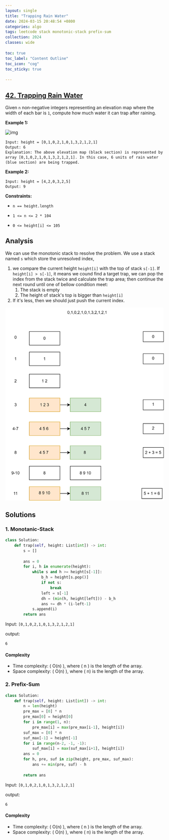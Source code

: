 ```yaml
---
layout: single
title: "Trapping Rain Water"
date: 2024-03-15 20:48:54 +0800
categories: algo
tags: leetcode stack monotonic-stack prefix-sum
collection: 2024
classes: wide

toc: true
toc_label: "Content Outline"
toc_icon: "cog"
toc_sticky: true

---
```


## [42. Trapping Rain Water](https://leetcode.com/problems/trapping-rain-water/)
Given `n` non-negative integers representing an elevation map where the width of each bar is `1`, compute how much water it can trap after raining.

 

**Example 1:**

![img](https://assets.leetcode.com/uploads/2018/10/22/rainwatertrap.png)

```
Input: height = [0,1,0,2,1,0,1,3,2,1,2,1]
Output: 6
Explanation: The above elevation map (black section) is represented by array [0,1,0,2,1,0,1,3,2,1,2,1]. In this case, 6 units of rain water (blue section) are being trapped.
```

**Example 2:**

```
Input: height = [4,2,0,3,2,5]
Output: 9
```

 

**Constraints:**

- `n == height.length`

- `1 <= n <= 2 * 104`

- `0 <= height[i] <= 105`

  

## Analysis

We can use the monotonic stack to resolve the problem. We use a stack named `s` which store the unresolved index, 

1. we compare the current height `height[i]` with the top of stack `s[-1]`. If `height[i] > s[-1]`,  it means we cound find a target trap, we can pop the index from the stack twice and calculate the trap area; then continue the next round until one of bellow condition meet:
   1.  The stack is empty 
   2.  The height of stack's top is bigger than `height[i]`
2. If it's less, then we should just push the current index.

![img](/assets/images/trapping-water.drawio.svg)

## Solutions 



### 1. Monotanic-Stack

```py
class Solution:
    def trap(self, height: List[int]) -> int:
        s = []
        
        ans = 0
        for i, h in enumerate(height):
            while s and h >= height[s[-1]]:
                b_h = height[s.pop()]
                if not s:
                    break
                left = s[-1]
                dh = (min(h, height[left])) - b_h 
                ans += dh * (i-left-1)
            s.append(i)
        return ans
```

Input:   `[0,1,0,2,1,0,1,3,2,1,2,1]`

output:

```shell
6
```

#### Complexity

- Time complexity: ( O(n) ), where ( n ) is the length of the array.
- Space complexity: ( O(n) ), where ( n) is the length of the array.

### 2.  Prefix-Sum

```python
class Solution:
    def trap(self, height: List[int]) -> int:
        n = len(height)
        pre_max = [0] * n
        pre_max[0] = height[0]
        for i in range(1, n):
            pre_max[i] = max(pre_max[i-1], height[i])
        suf_max = [0] * n
        suf_max[-1] = height[-1]
        for i in range(n-2, -1, -1):
            suf_max[i] = max(suf_max[i+1], height[i])
        ans = 0
        for h, pre, suf in zip(height, pre_max, suf_max):
            ans += min(pre, suf) - h
        
        return ans
```

Input:   `[0,1,0,2,1,0,1,3,2,1,2,1]`

output:

```shell
6
```

#### Complexity

- Time complexity: ( O(n) ), where ( n ) is the length of the array.
- Space complexity: ( O(n) ), where ( n) is the length of the array.

